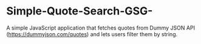 ﻿# Simple-Quote-Search-GSG-
A simple JavaScript application that fetches quotes from Dummy JSON API (https://dummyjson.com/quotes) and lets users filter them by string.

